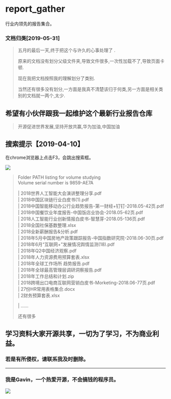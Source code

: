 #   report_gather



行业内领先的报告集合。



###  文档归类[2019-05-31]

> 五月的最后一天,终于把这个与许久的心事处理了 .  
>
> 原来的文档没有划分父级文件夹,导致文件很多,一次性加载不了,导致页面卡顿.  
>
> 现在我把文档按照我的理解划分了类别.  
>
> 当然还有很多没有划分,一方面是我真不清楚该归于何类,另一方面是相关类别的文档就一两个,太少.  

## 希望有小伙伴跟我一起维护这个最新行业报告仓库

> 开源促进世界发展,坚持开放共赢,华为加油,中国加油



## 搜索提示【2019-04-10】

在chrome浏览器上点击F3，会跳出搜索框。

![](https://ws3.sinaimg.cn/large/005BYqpgly1g1xau6vzeqg31c80mzqjl.jpg)

> Folder PATH listing for volume studying  
> Volume serial number is 9859-AE7A  
> 
> |   2018世界人工智能大会演讲整理分享.pdf  
> |   2018中国区块链行业白皮书(1).pdf  
> |   2018中国智能移动办公行业趋势报告-第一财经+钉钉-2018.05-42页.pdf  
> |   2018中国餐饮业年度报告-中国饭店业协会-2018.05-62页.pdf  
> |   2018人工智能行业创新情报白皮书-智慧芽-2018.05-136页.pdf  
> |   2018全国社保基数整理.xlsx  
> |   2018全新薪酬报告&分析.pdf  
> |   2018年5月中国房地产政策跟踪报告-中国指数研究院-2018.06-30页.pdf  
> |   2018年6月“互联网+”发展情况舆情监测(18).pdf  
> |   2018年Q2中国经济观察.pdf  
> |   2018年人力资源费用预算套表.xlsx  
> |   2018年全球工作场所 趋势报告.pdf  
> |   2018年全球最高管理层调研洞察报告.pdf  
> |   2018年工作总结和计划.zip  
> |   2018跨境出口电商互联网营销白皮书-Morketing-2018.06-77页.pdf  
> |   27份HR常用表格集合.docx  
> |   2财务预算套表.xlsx  
> 
> |  ……  
> 
> 还有很多





## 学习资料大家开源共享，一切为了学习，不为商业利益。

### 若是有所侵权，请联系我及时删除。

------

### 我是Gavin，一个热爱开源，不会搞钱的程序员。

![](https://ws3.sinaimg.cn/large/005BYqpgly1g2cjemlg3pj30by0by754.jpg)

